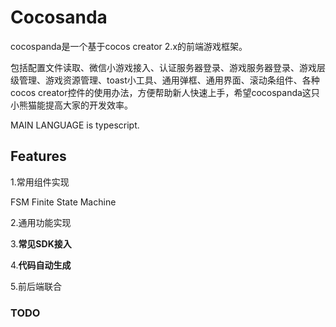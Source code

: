 # Cocosanda

cocospanda是一个基于cocos creator 2.x的前端游戏框架。

包括配置文件读取、微信小游戏接入、认证服务器登录、游戏服务器登录、游戏层级管理、游戏资源管理、toast小工具、通用弹框、通用界面、滚动条组件、各种cocos creator控件的使用办法，方便帮助新人快速上手，希望cocospanda这只小熊猫能提高大家的开发效率。

MAIN LANGUAGE is typescript.

## Features

1.常用组件实现

FSM Finite State Machine

2.通用功能实现

3.**常见SDK接入**

4.**代码自动生成**

5.前后端联合

### TODO

